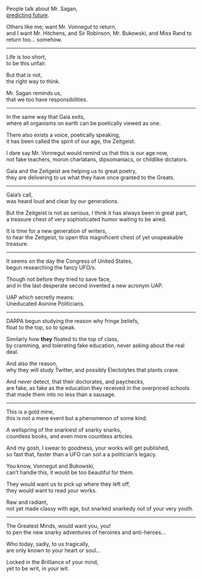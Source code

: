 People talk about Mr. Sagan,\
[predicting future](https://www.youtube.com/watch?v=xG-XUbXg_TU).

Others like me; want Mr. Vonnegut to return,\
and I want Mr. Hitchens, and Sir Robinson, Mr. Bukowski, and Miss Rand to return too... somehow.

---

Life is too short,\
to be this unfair.

But that is not,\
the right way to think.

Mr. Sagan reminds us,\
that we too have responsibilities.

---

In the same way that Gaia exits,\
where all organisms on earth can be poetically viewed as one.

There also exists a voice, poetically speaking,\
it has been called the spirit of our age, the Zeitgeist.

I dare say Mr. Vonnegut would remind us that this is our age now,\
not fake teachers, moron charlatans, dipsomaniacs, or childlike dictators.

Gaia and the Zeitgeist are helping us to great poetry,\
they are delivering to us what they have once granted to the Greats.

---

Gaia’s call,\
was heard loud and clear by our generations.

But the Zeitgeist is not as serious, I think it has always been in great part,\
a treasure chest of very sophisticated humor waiting to be aired.

It is time for a new generation of writers,\
to hear the Zeitgeist, to open this magnificent chest of yet unspeakable treasure.

---

It seems on the day the Congress of United States,\
begun researching the fancy UFO/s.

Though not before they tried to save face,\
and in the last desperate second invented a new acronym UAP.

UAP which secretly means:\
Uneducated Asinine Politicians.

---

DARPA begun studying the reason why fringe beliefs,\
float to the top, so to speak.

Similarly how **they** floated to the top of class,\
by cramming, and tolerating fake education, never asking about the real deal.

And also the reason,\
why they will study Twitter, and possibly Electolytes that plants crave.

And never detect, that their doctorates, and paychecks,\
are fake, as fake as the education they received in the overpriced schools that made them into no less than a sausage.

---

This is a gold mine,\
this is not a mere event but a phenomenon of some kind.

A wellspring of the snarkiest of snarky snarks,\
countless books, and even more countless articles.

And my gosh, I swear to goodness, your works will get published,\
so fast that, faster than a UFO can soil a a politician’s legacy.

You know, Vonnegut and Bukowski,\
can’t handle this, it would be too beautiful for them.

They would want us to pick up where they left off,\
they would want to read your works.

Raw and radiant,\
not yet made classy with age, but snarked snarkedy out of your very youth.

---

The Greatest Minds, would want you, you!\
to pen the new snarky adventures of heroines and anti-heroes...

Who today, sadly, to us tragically,\
are only known to your heart or soul...

Locked in the Brilliance of your mind,\
yet to be writ, in your wit.
